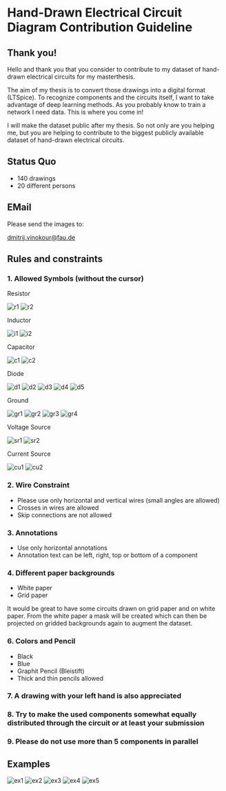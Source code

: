 # Hand-Drawn Electrical Circuit Diagram Contribution Guideline

## Thank you!

Hello and thank you that you consider to contribute to my dataset of hand-drawn electrical circuits for my masterthesis.

The aim of my thesis is to convert those drawings into a digital format (LTSpice). To recognize components and the circuits itself, I want to take advantage of deep learning methods. As you probably know to train a network I need data. This is where you come in!

I will make the dataset public after my thesis. So not only are you helping me, but you are helping to contribute to the biggest publicly available dataset of hand-drawn electrical circuits.

## Status Quo

- 140 drawings
- 20 different persons

## EMail

Please send the images to:

dmitrij.vinokour@fau.de

## Rules and constraints

### 1. Allowed Symbols (without the cursor)

Resistor

![r1](resistor.png)
![r2](resistor2.png)

Inductor

![i1](inductor2.png)
![i2](inductor.png)

Capacitor

![c1](capacitor2.png)
![c2](capacitor.png)

Diode

![d1](diode5.png)
![d2](diode2.png)
![d3](diode.png)
![d4](diode3.png)
![d5](diode4.png)

Ground

![gr1](ground.png)
![gr2](ground3.png)
![gr3](ground4.png)
![gr4](ground2.png)

Voltage Source


![sr1](source2.png)
![sr2](source.png)

Current Source

![cu1](current.png)
![cu2](current2.png)



### 2. Wire Constraint

- Please use only horizontal and vertical wires (small angles are allowed)
- Crosses in wires are allowed
- Skip connections are not allowed

### 3. Annotations

- Use only horizontal annotations
- Annotation text can be left, right, top or bottom of a component

### 4. Different paper backgrounds

- White paper
- Grid paper

It would be great to have some circuits drawn on grid paper and on white paper. From the white paper a mask will be created which can then be projected on gridded backgrounds again to augment the dataset.

### 6. Colors and Pencil

- Black
- Blue
- Graphit Pencil (Bleistift)
- Thick and thin pencils allowed

### 7. A drawing with your left hand is also appreciated

### 8. Try to make the used components somewhat equally distributed through the circuit or at least your submission

### 9. Please do not use more than 5 components in parallel

## Examples

![ex1](ex1.png)
![ex2](ex2.png)
![ex3](ex3.png)
![ex4](ex4.png)
![ex5](ex5.png)

